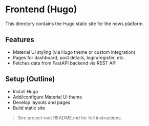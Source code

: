 # Frontend (Hugo)

This directory contains the Hugo static site for the news platform.

## Features
- Material UI styling (via Hugo theme or custom integration)
- Pages for dashboard, post details, login/register, etc.
- Fetches data from FastAPI backend via REST API

## Setup (Outline)
- Install Hugo
- Add/configure Material UI theme
- Develop layouts and pages
- Build static site

> See project root README.md for full instructions. 